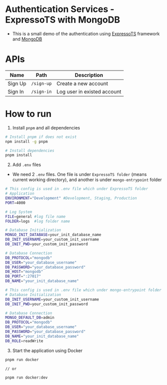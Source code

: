 # Authentication Services - ExpressoTS with MongoDB

-   This is a small demo of the authentication using [ExpressoTS](https://doc.expresso-ts.com/) framework and [MongoDB](https://www.mongodb.com/)

# APIs

| **Name** | **Path**   | **Description**             |
| -------- | ---------- | --------------------------- |
| Sign Up  | `/sign-up` | Create a new account        |
| Sign In  | `/sign-in` | Log user in existed account |

# How to run

1. Install `pnpm` and all dependencies

```sh
# Install pnpm if does not exist
npm install -g pnpm

# Install dependencies
pnpm install
```

2. Add `.env` files

-   We need 2 `.env` files. One file is under `ExpressoTS folder` (means current working directory), and another is under `mongo-entrypoint` folder

```sh
# This config is used in .env file which under ExpressoTS folder
# Application
ENVIRONMENT="Development" #Development, Staging, Production
PORT=4000

# Log System
FILE=general #log file name
FOLDER=logs  #log folder name

# Database Initialization
MONGO_INIT_DATABASE=your_init_database_name
DB_INIT_USERNAME=your_custom_init_username
DB_INIT_PWD=your_custom_init_password

# Database Connection
DB_PROTOCOL="mongodb"
DB_USER="your_database_username"
DB_PASSWORD="your_database_password"
DB_HOST="mongodb"
DB_PORT=":27017"
DB_NAME="your_init_database_name"

```

```sh
# This config is used in .env file which under mongo-entrypoint folder
# Database Initialization
DB_INIT_USERNAME=your_custom_init_username
DB_INIT_PWD=your_custom_init_password

# Database Connection
MONGO_DEFAULT_DB=admin
DB_PROTOCOL="mongodb"
DB_USER="your_database_username"
DB_PASSWORD="your_database_password"
DB_NAME="your_init_database_name"
DB_ROLE=readWrite

```

3. Start the application using Docker

```sh
pnpm run docker

// or

pnpm run docker:dev
```
